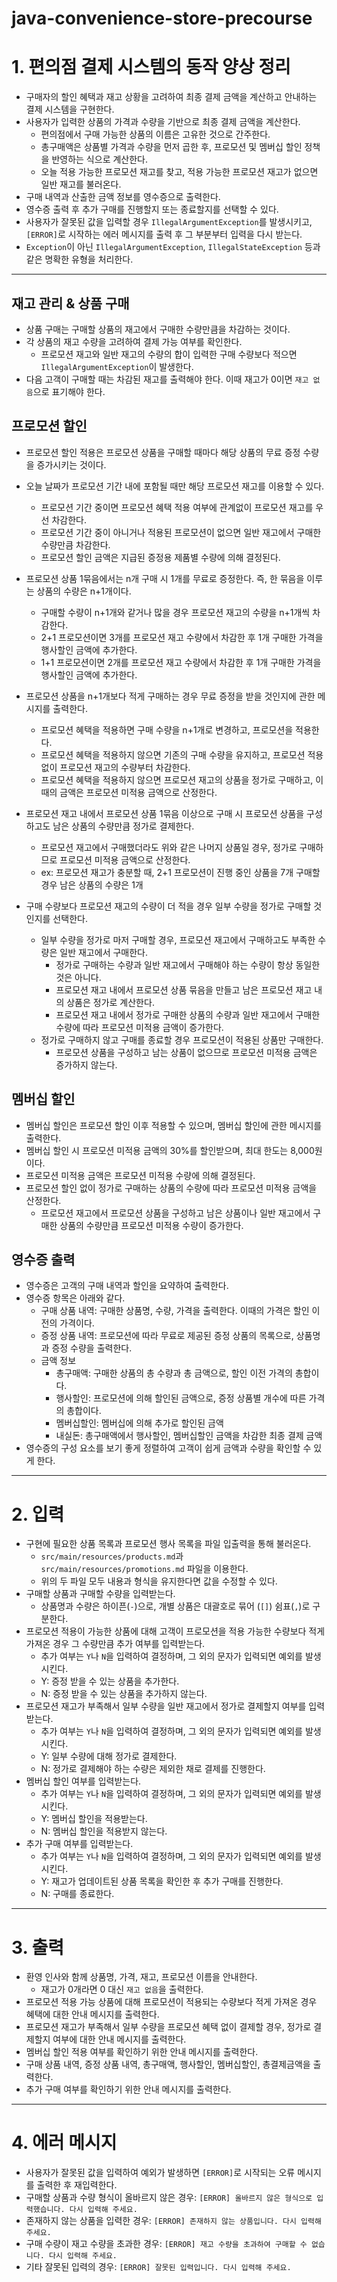 # java-convenience-store-precourse

# 1. 편의점 결제 시스템의 동작 양상 정리

* 구매자의 할인 혜택과 재고 상황을 고려하여 최종 결제 금액을 계산하고 안내하는 결제 시스템을 구현한다.
* 사용자가 입력한 상품의 가격과 수량을 기반으로 최종 결제 금액을 계산한다.
  * 편의점에서 구매 가능한 상품의 이름은 고유한 것으로 간주한다.
  * 총구매액은 상품별 가격과 수량을 먼저 곱한 후, 프로모션 및 멤버십 할인 정책을 반영하는 식으로 계산한다.
  * 오늘 적용 가능한 프로모션 재고를 찾고, 적용 가능한 프로모션 재고가 없으면 일반 재고를 불러온다. 
* 구매 내역과 산출한 금액 정보를 영수증으로 출력한다.
* 영수증 출력 후 추가 구매를 진행할지 또는 종료할지를 선택할 수 있다.
* 사용자가 잘못된 값을 입력할 경우 `IllegalArgumentException`를 발생시키고, `[ERROR]`로 시작하는 에러 메시지를 출력 후 그 부분부터 입력을 다시 받는다.
* `Exception`이 아닌 `IllegalArgumentException`, `IllegalStateException` 등과 같은 명확한 유형을 처리한다.

----

## 재고 관리 & 상품 구매

* 상품 구매는 구매할 상품의 재고에서 구매한 수량만큼을 차감하는 것이다.
* 각 상품의 재고 수량을 고려하여 결제 가능 여부를 확인한다.
  * 프로모션 재고와 일반 재고의 수량의 합이 입력한 구매 수량보다 적으면 `IllegalArgumentException`이 발생한다.
* 다음 고객이 구매할 때는 차감된 재고를 출력해야 한다. 이때 재고가 0이면 `재고 없음`으로 표기해야 한다.


## 프로모션 할인

* 프로모션 할인 적용은 프로모션 상품을 구매할 때마다 해당 상품의 무료 증정 수량을 증가시키는 것이다.

* 오늘 날짜가 프로모션 기간 내에 포함될 때만 해당 프로모션 재고를 이용할 수 있다.
  * 프로모션 기간 중이면 프로모션 혜택 적용 여부에 관계없이 프로모션 재고를 우선 차감한다.
  * 프로모션 기간 중이 아니거나 적용된 프로모션이 없으면 일반 재고에서 구매한 수량만큼 차감한다.
  * 프로모션 할인 금액은 지급된 증정용 제품별 수량에 의해 결정된다.
  
* 프로모션 상품 1묶음에서는 n개 구매 시 1개를 무료로 증정한다. 즉, 한 묶음을 이루는 상품의 수량은 n+1개이다.
  * 구매할 수량이 n+1개와 같거나 많을 경우 프로모션 재고의 수량을 n+1개씩 차감한다.
  * 2+1 프로모션이면 3개를 프로모션 재고 수량에서 차감한 후 1개 구매한 가격을 행사할인 금액에 추가한다.
  * 1+1 프로모션이면 2개를 프로모션 재고 수량에서 차감한 후 1개 구매한 가격을 행사할인 금액에 추가한다.

* 프로모션 상품을 n+1개보다 적게 구매하는 경우 무료 증정을 받을 것인지에 관한 메시지를 출력한다.
  * 프로모션 혜택을 적용하면 구매 수량을 n+1개로 변경하고, 프로모션을 적용한다.
  * 프로모션 혜택을 적용하지 않으면 기존의 구매 수량을 유지하고, 프로모션 적용 없이 프로모션 재고의 수량부터 차감한다.
  * 프로모션 혜택을 적용하지 않으면 프로모션 재고의 상품을 정가로 구매하고, 이때의 금액은 프로모션 미적용 금액으로 산정한다.

* 프로모션 재고 내에서 프로모션 상품 1묶음 이상으로 구매 시 프로모션 상품을 구성하고도 남은 상품의 수량만큼 정가로 결제한다.
  * 프로모션 재고에서 구매했더라도 위와 같은 나머지 상품일 경우, 정가로 구매하므로 프로모션 미적용 금액으로 산정한다.
  * ex: 프로모션 재고가 충분할 때, 2+1 프로모션이 진행 중인 상품을 7개 구매할 경우 남은 상품의 수량은 1개

* 구매 수량보다 프로모션 재고의 수량이 더 적을 경우 일부 수량을 정가로 구매할 것인지를 선택한다.
  * 일부 수량을 정가로 마저 구매할 경우, 프로모션 재고에서 구매하고도 부족한 수량은 일반 재고에서 구매한다.
    * 정가로 구매하는 수량과 일반 재고에서 구매해야 하는 수량이 항상 동일한 것은 아니다.
    * 프로모션 재고 내에서 프로모션 상품 묶음을 만들고 남은 프로모션 재고 내의 상품은 정가로 계산한다.
    * 프로모션 재고 내에서 정가로 구매한 상품의 수량과 일반 재고에서 구매한 수량에 따라 프로모션 미적용 금액이 증가한다.
  * 정가로 구매하지 않고 구매를 종료할 경우 프로모션이 적용된 상품만 구매한다.
    * 프로모션 상품을 구성하고 남는 상품이 없으므로 프로모션 미적용 금액은 증가하지 않는다.

## 멤버십 할인

* 멤버십 할인은 프로모션 할인 이후 적용할 수 있으며, 멤버십 할인에 관한 메시지를 출력한다.
* 멤버십 할인 시 프로모션 미적용 금액의 30%를 할인받으며, 최대 한도는 8,000원이다.
* 프로모션 미적용 금액은 프로모션 미적용 수량에 의해 결정된다.
* 프로모션 할인 없이 정가로 구매하는 상품의 수량에 따라 프로모션 미적용 금액을 산정한다.
  * 프로모션 재고에서 프로모션 상품을 구성하고 남은 상품이나 일반 재고에서 구매한 상품의 수량만큼 프로모션 미적용 수량이 증가한다.


## 영수증 출력

* 영수증은 고객의 구매 내역과 할인을 요약하여 출력한다.
* 영수증 항목은 아래와 같다.
  * 구매 상품 내역: 구매한 상품명, 수량, 가격을 출력한다. 이때의 가격은 할인 이전의 가격이다.
  * 증정 상품 내역: 프로모션에 따라 무료로 제공된 증정 상품의 목록으로, 상품명과 증정 수량을 출력한다.
  * 금액 정보
    * 총구매액: 구매한 상품의 총 수량과 총 금액으로, 할인 이전 가격의 총합이다.
    * 행사할인: 프로모션에 의해 할인된 금액으로, 증정 상품별 개수에 따른 가격의 총합이다.
    * 멤버십할인: 멤버십에 의해 추가로 할인된 금액
    * 내실돈: 총구매액에서 행사할인, 멤버십할인 금액을 차감한 최종 결제 금액
* 영수증의 구성 요소를 보기 좋게 정렬하여 고객이 쉽게 금액과 수량을 확인할 수 있게 한다.

----

# 2. 입력

* 구현에 필요한 상품 목록과 프로모션 행사 목록을 파일 입출력을 통해 불러온다.
  * `src/main/resources/products.md`과 `src/main/resources/promotions.md` 파일을 이용한다.
  * 위의 두 파일 모두 내용과 형식을 유지한다면 값을 수정할 수 있다.
* 구매할 상품과 구매할 수량을 입력받는다. 
  * 상품명과 수량은 하이픈(`-`)으로, 개별 상품은 대괄호로 묶어 (`[]`) 쉼표(`,`)로 구분한다.
* 프로모션 적용이 가능한 상품에 대해 고객이 프로모션을 적용 가능한 수량보다 적게 가져온 경우 그 수량만큼 추가 여부를 입력받는다.
  * 추가 여부는 `Y`나 `N`을 입력하여 결정하며, 그 외의 문자가 입력되면 예외를 발생시킨다.
  * Y: 증정 받을 수 있는 상품을 추가한다.
  * N: 증정 받을 수 있는 상품을 추가하지 않는다.
* 프로모션 재고가 부족해서 일부 수량을 일반 재고에서 정가로 결제할지 여부를 입력받는다.
  * 추가 여부는 `Y`나 `N`을 입력하여 결정하며, 그 외의 문자가 입력되면 예외를 발생시킨다.
  * Y: 일부 수량에 대해 정가로 결제한다.
  * N: 정가로 결제해야 하는 수량은 제외한 채로 결제를 진행한다.
* 멤버십 할인 여부를 입력받는다.
  * 추가 여부는 `Y`나 `N`을 입력하여 결정하며, 그 외의 문자가 입력되면 예외를 발생시킨다.
  * Y: 멤버십 할인을 적용받는다.
  * N: 멤버십 할인을 적용받지 않는다.
* 추가 구매 여부를 입력받는다.
  * 추가 여부는 `Y`나 `N`을 입력하여 결정하며, 그 외의 문자가 입력되면 예외를 발생시킨다.
  * Y: 재고가 업데이트된 상품 목록을 확인한 후 추가 구매를 진행한다.
  * N: 구매를 종료한다.


---

# 3. 출력

* 환영 인사와 함께 상품명, 가격, 재고, 프로모션 이름을 안내한다.
  * 재고가 0개라면 0 대신 `재고 없음`을 출력한다.
* 프로모션 적용 가능 상품에 대해 프로모션이 적용되는 수량보다 적게 가져온 경우 혜택에 대한 안내 메시지를 출력한다.
* 프로모션 재고가 부족해서 일부 수량을 프로모션 혜택 없이 결제할 경우, 정가로 결제할지 여부에 대한 안내 메시지를 출력한다.
* 멤버십 할인 적용 여부를 확인하기 위한 안내 메시지를 출력한다.
* 구매 상품 내역, 증정 상품 내역, 총구매액, 행사할인, 멤버십할인, 총결제금액을 출력한다.
* 추가 구매 여부를 확인하기 위한 안내 메시지를 출력한다.

---

# 4. 에러 메시지

* 사용자가 잘못된 값을 입력하여 예외가 발생하면 `[ERROR]`로 시작되는 오류 메시지를 출력한 후 재입력한다.
* 구매할 상품과 수량 형식이 올바르지 않은 경우: `[ERROR] 올바르지 않은 형식으로 입력했습니다. 다시 입력해 주세요.`
* 존재하지 않는 상품을 입력한 경우: `[ERROR] 존재하지 않는 상품입니다. 다시 입력해 주세요.`
* 구매 수량이 재고 수량을 초과한 경우: `[ERROR] 재고 수량을 초과하여 구매할 수 없습니다. 다시 입력해 주세요.`
* 기타 잘못된 입력의 경우: `[ERROR] 잘못된 입력입니다. 다시 입력해 주세요.`